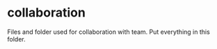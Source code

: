 # collaboration

Files and folder used for collaboration with team.
Put everything in this folder.

